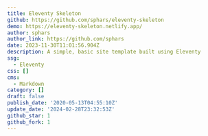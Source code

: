 ```yaml
---
title: Eleventy Skeleton
github: https://github.com/sphars/eleventy-skeleton
demo: https://eleventy-skeleton.netlify.app/
author: sphars
author_link: https://github.com/sphars
date: 2023-11-30T11:01:56.904Z
description: A simple, basic site template built using Eleventy
ssg:
  - Eleventy
css: []
cms:
  - Markdown
category: []
draft: false
publish_date: '2020-05-13T04:55:10Z'
update_date: '2024-02-28T23:32:53Z'
github_star: 1
github_fork: 1
---
```

